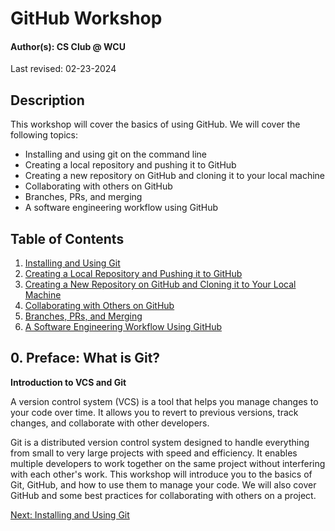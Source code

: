# GitHub Workshop

#### Author(s): CS Club @ WCU

Last revised: 02-23-2024

## Description

This workshop will cover the basics of using GitHub. We will cover the following topics:

- Installing and using git on the command line
- Creating a local repository and pushing it to GitHub
- Creating a new repository on GitHub and cloning it to your local machine
- Collaborating with others on GitHub
- Branches, PRs, and merging
- A software engineering workflow using GitHub

## Table of Contents

1. [Installing and Using Git](01_installing_and_using_git.md)
2. [Creating a Local Repository and Pushing it to GitHub](02_creating_a_local_and_pushing.md)
3. [Creating a New Repository on GitHub and Cloning it to Your Local Machine](03_new_github_repository.md)
4. [Collaborating with Others on GitHub](04_collaborating_with_others.md)
5. [Branches, PRs, and Merging](05_branches_prs_merging.md)
6. [A Software Engineering Workflow Using GitHub](06_software_engineering_workflow.md)

## 0. Preface: What is Git?

**Introduction to VCS and Git**

A version control system (VCS) is a tool that helps you manage changes to your code over time. It allows you to revert to previous versions, track changes, and collaborate with other developers.

Git is a distributed version control system designed to handle everything from small to very large projects with speed and efficiency. It enables multiple developers to work together on the same project without interfering with each other's work. This workshop will introduce you to the basics of Git, GitHub, and how to use them to manage your code. We will also cover GitHub and some best practices for collaborating with others on a project.

[Next: Installing and Using Git](01_installing_and_using_git.md)
